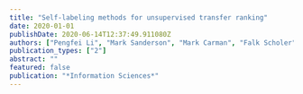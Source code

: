 ```yaml
---
title: "Self-labeling methods for unsupervised transfer ranking"
date: 2020-01-01
publishDate: 2020-06-14T12:37:49.911080Z
authors: ["Pengfei Li", "Mark Sanderson", "Mark Carman", "Falk Scholer"]
publication_types: ["2"]
abstract: ""
featured: false
publication: "*Information Sciences*"
---
```


